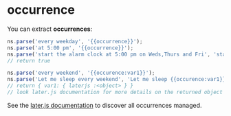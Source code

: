 # occurrence

You can extract **occurrences**:

```javascript
ns.parse('every weekday', '{{occurrence}}');
ns.parse('at 5:00 pm', '{{occurrence}}');
ns.parse('start the alarm clock at 5:00 pm on Weds,Thurs and Fri', 'start the alarm clock {{occurrence}}'); // you can also mix with simple words
// return true

ns.parse('every weekend', '{{occurence:var1}}');
ns.parse('Let me sleep every weekend', 'Let me sleep {{occurence:var1}}');
// return { var1: { laterjs :<object> } }
// look later.js documentation for more details on the returned object
```
See the [later.js documentation](https://github.com/bunkat/later) to discover all occurrences managed.
